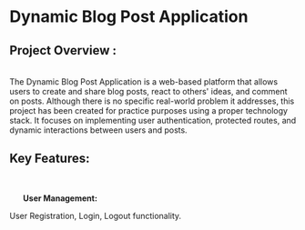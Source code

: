 <h1>Dynamic Blog Post Application</h1>
<h2>Project Overview :</h2> <br>
The Dynamic Blog Post Application is a web-based platform that allows users to create and share blog posts, react to others' ideas, and comment on posts.
Although there is no specific real-world problem it addresses, this project has been created for practice purposes using a proper technology stack.
It focuses on implementing user authentication, protected routes, and dynamic interactions between users and posts. <br>

<h2> Key Features: </h2> <br> 
<b><ul>User Management:</ul></b> User Registration, Login, Logout functionality.
